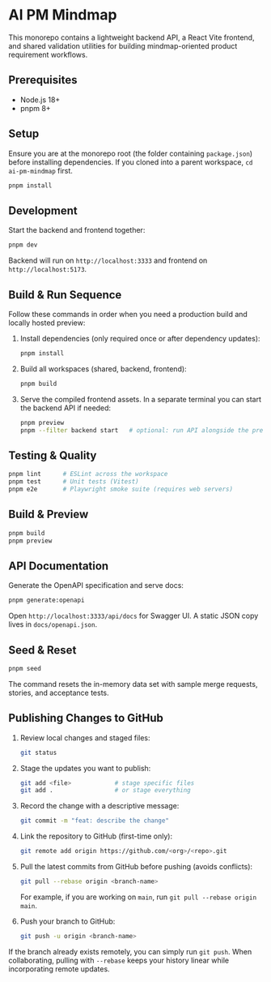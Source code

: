 # AI PM Mindmap

This monorepo contains a lightweight backend API, a React Vite frontend, and shared validation utilities for building mindmap-oriented product requirement workflows.

## Prerequisites

* Node.js 18+
* pnpm 8+

## Setup

Ensure you are at the monorepo root (the folder containing `package.json`) before installing dependencies. If you cloned into a
parent workspace, `cd ai-pm-mindmap` first.

```bash
pnpm install
```

## Development

Start the backend and frontend together:

```bash
pnpm dev
```

Backend will run on `http://localhost:3333` and frontend on `http://localhost:5173`.

## Build & Run Sequence

Follow these commands in order when you need a production build and locally hosted preview:

1. Install dependencies (only required once or after dependency updates):

   ```bash
   pnpm install
   ```

2. Build all workspaces (shared, backend, frontend):

   ```bash
   pnpm build
   ```

3. Serve the compiled frontend assets. In a separate terminal you can start the backend API if needed:

   ```bash
   pnpm preview
   pnpm --filter backend start   # optional: run API alongside the preview server
   ```

## Testing & Quality

```bash
pnpm lint      # ESLint across the workspace
pnpm test      # Unit tests (Vitest)
pnpm e2e       # Playwright smoke suite (requires web servers)
```

## Build & Preview

```bash
pnpm build
pnpm preview
```

## API Documentation

Generate the OpenAPI specification and serve docs:

```bash
pnpm generate:openapi
```

Open `http://localhost:3333/api/docs` for Swagger UI. A static JSON copy lives in `docs/openapi.json`.

## Seed & Reset

```bash
pnpm seed
```

The command resets the in-memory data set with sample merge requests, stories, and acceptance tests.

## Publishing Changes to GitHub

1. Review local changes and staged files:

   ```bash
   git status
   ```

2. Stage the updates you want to publish:

   ```bash
   git add <file>            # stage specific files
   git add .                 # or stage everything
   ```

3. Record the change with a descriptive message:

   ```bash
   git commit -m "feat: describe the change"
   ```

4. Link the repository to GitHub (first-time only):

   ```bash
   git remote add origin https://github.com/<org>/<repo>.git
   ```

5. Pull the latest commits from GitHub before pushing (avoids conflicts):

   ```bash
   git pull --rebase origin <branch-name>
   ```

   For example, if you are working on `main`, run `git pull --rebase origin main`.

6. Push your branch to GitHub:

   ```bash
   git push -u origin <branch-name>
   ```

If the branch already exists remotely, you can simply run `git push`. When collaborating, pulling with `--rebase` keeps your history linear while incorporating remote updates.
